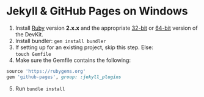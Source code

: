 # Jekyll & GitHub Pages on Windows

1. Install [Ruby](http://rubyinstaller.org/downloads) version **2.x.x** and the appropriate [32-bit](http://dl.bintray.com/oneclick/rubyinstaller/DevKit-mingw64-32-4.7.2-20130224-1151-sfx.exe) or [64-bit](http://dl.bintray.com/oneclick/rubyinstaller/DevKit-mingw64-64-4.7.2-20130224-1432-sfx.exe) version of the DevKit.
2. Install bundler: `gem install bundler`
3. If setting up for an existing project, skip this step. Else:  
  `touch Gemfile`
4. Make sure the Gemfile contains the following:  

  ```ruby
  source 'https://rubygems.org'  
  gem 'github-pages', group: :jekyll_plugins
  ```
5. Run `bundle install`

